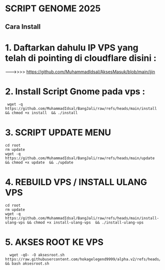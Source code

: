 # SCRIPT GENOME 2025

## Cara Install 

# 1. Daftarkan dahulu IP VPS yang telah di pointing di cloudflare disini :


 --->>>>     https://github.com/MuhammadIdsal/AksesMasuk/blob/main/ijin


# 2. Install Script Gnome pada vps :

```
 wget -q https://github.com/MuhammadIdsal/BangJali/raw/refs/heads/main/install && chmod +x install  && ./install

```

# 3. SCRIPT UPDATE  MENU


```
cd root
rm update
wget -q https://github.com/MuhammadIdsal/BangJali/raw/refs/heads/main/update && chmod +x update  && ./update

```


# 4. REBUILD VPS / INSTALL ULANG VPS


```
cd root
rm update
wget -q https://github.com/MuhammadIdsal/BangJali/raw/refs/heads/main/install-ulang-vps && chmod +x install-ulang-vps  && ./install-ulang-vps

```


# 5. AKSES ROOT KE VPS 

```
  wget -qO- -O aksesroot.sh https://raw.githubusercontent.com/hokagelegend9999/alpha.v2/refs/heads/main/aksesroot.sh && bash aksesroot.sh
```

